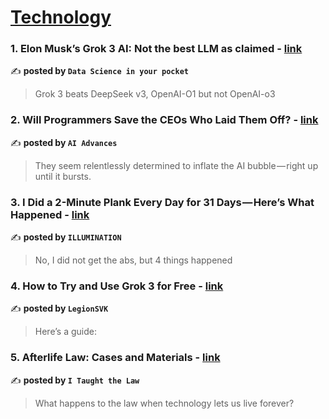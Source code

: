 
<h1><a href=https://medium.com/tag/technology/recommended target="_blank" rel="noopener noreferrer">Technology</a></h1>
<h3>1. Elon Musk’s Grok 3 AI: Not the best LLM as claimed - <a href="https://medium.com/data-science-in-your-pocket/elon-musks-grok-3-ai-not-the-best-llm-as-claimed-575fa4232dd0" target="_blank" rel="noopener noreferrer">link</a></h3>

✍️ **posted by `Data Science in your pocket`**

<blockquote>Grok 3 beats DeepSeek v3, OpenAI-O1 but not OpenAI-o3</blockquote>

<h3>2. Will Programmers Save the CEOs Who Laid Them Off? - <a href="https://medium.com/ai-advances/will-programmers-save-the-ceos-who-laid-them-off-f3c7ed8121ca" target="_blank" rel="noopener noreferrer">link</a></h3>

✍️ **posted by `AI Advances`**

<blockquote>They seem relentlessly determined to inflate the AI bubble — right up until it bursts.</blockquote>

<h3>3. I Did a 2-Minute Plank Every Day for 31 Days — Here’s What Happened - <a href="https://medium.com/illumination/i-did-a-2-minute-plank-every-day-for-31-days-heres-what-happened-f63c09de54e7" target="_blank" rel="noopener noreferrer">link</a></h3>

✍️ **posted by `ILLUMINATION`**

<blockquote>No, I did not get the abs, but 4 things happened</blockquote>

<h3>4. How to Try and Use Grok 3 for Free - <a href="https://medium.com/@LegionSVK/how-to-try-and-use-grok-3-for-free-1f1fa41f3ef0" target="_blank" rel="noopener noreferrer">link</a></h3>

✍️ **posted by `LegionSVK`**

<blockquote>Here’s a guide:</blockquote>

<h3>5. Afterlife Law: Cases and Materials - <a href="https://medium.com/i-taught-the-law/afterlife-law-cases-and-materials-075751199160" target="_blank" rel="noopener noreferrer">link</a></h3>

✍️ **posted by `I Taught the Law`**

<blockquote>What happens to the law when technology lets us live forever?</blockquote>

